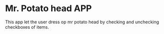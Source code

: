 # Mr. Potato head APP

This app let the user dress op mr potato head by checking and unchecking checkboxes of items.
